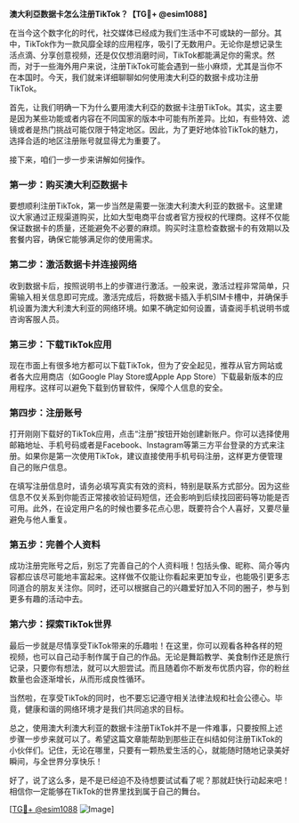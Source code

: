 **澳大利亞数据卡怎么注册TikTok？【TG💪+ @esim1088】**

在当今这个数字化的时代，社交媒体已经成为我们生活中不可或缺的一部分。其中，TikTok作为一款风靡全球的应用程序，吸引了无数用户。无论你是想记录生活点滴、分享创意视频，还是仅仅想消磨时间，TikTok都能满足你的需求。然而，对于一些海外用户来说，注册TikTok可能会遇到一些小麻烦，尤其是当你不在本国时。今天，我们就来详细聊聊如何使用澳大利亞的数据卡成功注册TikTok。

首先，让我们明确一下为什么要用澳大利亞的数据卡注册TikTok。其实，这主要是因为某些功能或者内容在不同国家的版本中可能有所差异。比如，有些特效、滤镜或者是热门挑战可能仅限于特定地区。因此，为了更好地体验TikTok的魅力，选择合适的地区注册账号就显得尤为重要了。

接下来，咱们一步一步来讲解如何操作。

### 第一步：购买澳大利亞数据卡

要想顺利注册TikTok，第一步当然是需要一张澳大利澳大利亚的数据卡。这里建议大家通过正规渠道购买，比如大型电商平台或者官方授权的代理商。这样不仅能保证数据卡的质量，还能避免不必要的麻烦。购买时注意检查数据卡的有效期以及套餐内容，确保它能够满足你的使用需求。

### 第二步：激活数据卡并连接网络

收到数据卡后，按照说明书上的步骤进行激活。一般来说，激活过程非常简单，只需输入相关信息即可完成。激活完成后，将数据卡插入手机SIM卡槽中，并确保手机设置为澳大利澳大利亚的网络环境。如果不确定如何设置，请查阅手机说明书或咨询客服人员。

### 第三步：下载TikTok应用

现在市面上有很多地方都可以下载TikTok，但为了安全起见，推荐从官方网站或者各大应用商店（如Google Play Store或Apple App Store）下载最新版本的应用程序。这样可以避免下载到仿冒软件，保障个人信息的安全。

### 第四步：注册账号

打开刚刚下载好的TikTok应用，点击“注册”按钮开始创建新账户。你可以选择使用邮箱地址、手机号码或者是Facebook、Instagram等第三方平台登录的方式来注册。如果你是第一次使用TikTok，建议直接使用手机号码注册，这样更方便管理自己的账户信息。

在填写注册信息时，请务必填写真实有效的资料，特别是联系方式部分。因为这些信息不仅关系到你能否正常接收验证码短信，还会影响到后续找回密码等功能是否可用。此外，在设定用户名的时候也要多花点心思，既要符合个人喜好，又要尽量避免与他人重复。

### 第五步：完善个人资料

成功注册完账号之后，别忘了完善自己的个人资料哦！包括头像、昵称、简介等内容都应该尽可能地丰富起来。这样做不仅能让你看起来更加专业，也能吸引更多志同道合的朋友关注你。同时，还可以根据自己的兴趣爱好加入不同的圈子，参与到更多有趣的活动中去。

### 第六步：探索TikTok世界

最后一步就是尽情享受TikTok带来的乐趣啦！在这里，你可以观看各种各样的短视频，也可以自己动手制作属于自己的作品。无论是舞蹈教学、美食制作还是旅行记录，只要你有想法，就可以大胆尝试。而且随着你不断发布优质内容，你的粉丝数量也会逐渐增长，从而形成良性循环。

当然啦，在享受TikTok的同时，也不要忘记遵守相关法律法规和社会公德心。毕竟，健康和谐的网络环境才是我们共同追求的目标。

总之，使用澳大利澳大利亚的数据卡注册TikTok并不是一件难事，只要按照上述步骤一步步来就可以了。希望这篇文章能帮助到那些正在纠结如何注册TikTok的小伙伴们。记住，无论在哪里，只要有一颗热爱生活的心，就能随时随地记录美好瞬间，与全世界分享快乐！

好了，说了这么多，是不是已经迫不及待想要试试看了呢？那就赶快行动起来吧！相信你一定能够在TikTok的世界里找到属于自己的舞台。

[[TG💪+ @esim1088](https://t.me/s/esim1088) ![Image](https://i.postimg.cc/4NQfJmqS/Snipaste-2025-05-13-00-14-12.png)]